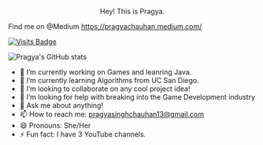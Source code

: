 <p align="center">
Hey! This is Pragya.

Find me on @Medium https://pragyachauhan.medium.com/


[![Visits Badge](https://badges.pufler.dev/visits/puf17640/git-badges)](https://badges.pufler.dev)

![Pragya's GitHub stats](https://github-readme-stats.vercel.app/api?username=pragya-chauhan&show_icons=true&theme=radical&hide_border=true)


- 🔭 I’m currently working on Games and leanring Java.
- 🌱 I’m currently learning Algorithms from UC San Diego.
- 👯 I’m looking to collaborate on any cool project idea!
- 🤔 I’m looking for help with breaking into the Game Development industry
- 💬 Ask me about anything!
- 📫 How to reach me: pragyasinghchauhan13@gmail.com
- 😄 Pronouns: She/Her
- ⚡ Fun fact: I have 3 YouTube channels.

</p>


<!--
**pragya-chauhan/pragya-chauhan** is a ✨ _special_ ✨ repository because its `README.md` (this file) appears on your GitHub profile.

Here are some ideas to get you started:

- 🔭 I’m currently working on ...
- 🌱 I’m currently learning ...
- 👯 I’m looking to collaborate on ...
- 🤔 I’m looking for help with ...
- 💬 Ask me about ...
- 📫 How to reach me: ...
- 😄 Pronouns: ...
- ⚡ Fun fact: ...
-->
